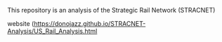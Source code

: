 This repository is an analysis of the Strategic Rail Network (STRACNET)

website (https://donojazz.github.io/STRACNET-Analysis/US_Rail_Analysis.html
